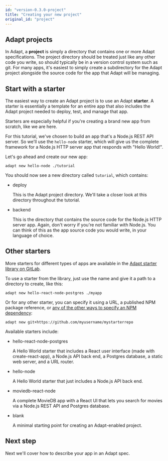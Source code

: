 ```yaml
---
id: "version-0.3.0-project"
title: "Creating your new project"
original_id: "project"
---
```

<!-- DOCTOC SKIP -->

## Adapt projects

In Adapt, a **project** is simply a directory that contains one or more Adapt specifications.
The project directory should be treated just like any other code you write, so should typically be in a version control system such as git.
For many apps, it's easiest to simply create a subdirectory for the Adapt project alongside the source code for the app that Adapt will be managing.

## Start with a starter

The easiest way to create an Adapt project is to use an Adapt **starter**.
A starter is essentially a template for an entire app that also includes the Adapt project needed to deploy, test, and manage that app.

Starters are especially helpful if you're creating a brand new app from scratch, like we are here.

For this tutorial, we've chosen to build an app that's a Node.js REST API server.
So we'll use the `hello-node` starter, which will give us the complete framework for a Node.js HTTP server app that responds with "Hello World!".

Let's go ahead and create our new app:
<!-- doctest command -->

```console
adapt new hello-node ./tutorial
```

<!-- doctest output { matchRegex: "Creating new project \\[completed\\]" } -->

You should now see a new directory called `tutorial`, which contains:

- deploy

    This is the Adapt project directory.
    We'll take a closer look at this directory throughout the tutorial.

- backend

    This is the directory that contains the source code for the Node.js HTTP server app.
    Again, don't worry if you're not familiar with Node.js.
    You can think of this as the app source code you would write, in your language of choice.

## Other starters

More starters for different types of apps are available in the [Adapt starter library on GitLab](https://gitlab.com/adpt/starters).

To use a starter from the library, just use the name and give it a path to a directory to create, like this:

```console
adapt new hello-react-node-postgres ./myapp
```

Or for any other starter, you can specify it using a URL, a published NPM package reference, or [any of the other ways to specify an NPM dependency](https://docs.npmjs.com/files/package.json#dependencies):

```console
adapt new git+https://github.com/myusername/mystarterrepo
```

Available starters include:

- hello-react-node-postgres

    A Hello World starter that includes a React user interface (made with create-react-app), a Node.js API back end, a Postgres database, a static web server, and a URL router.

- hello-node

    A Hello World starter that just includes a Node.js API back end.

- moviedb-react-node

    A complete MovieDB app with a React UI that lets you search for movies via a Node.js REST API and Postgres database.

- blank

    A minimal starting point for creating an Adapt-enabled project.

## Next step

Next we'll cover how to describe your app in an Adapt spec.
